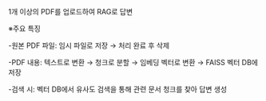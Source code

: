 1개 이상의 PDF를 업로드하여 RAG로 답변

※주요 특징

-원본 PDF 파일: 임시 파일로 저장 → 처리 완료 후 삭제

-PDF 내용: 텍스트로 변환 → 청크로 분할 → 임베딩 벡터로 변환 → FAISS 벡터 DB에 저장
  
-검색 시: 벡터 DB에서 유사도 검색을 통해 관련 문서 청크를 찾아 답변 생성

